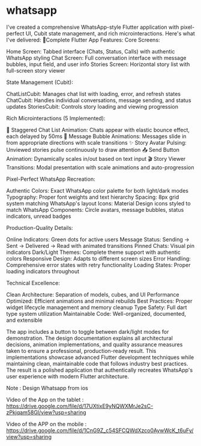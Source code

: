 # whatsapp

I've created a comprehensive WhatsApp-style Flutter application with pixel-perfect UI, Cubit state management, and rich microinteractions. Here's what I've delivered:
🚀Complete Flutter App Features:
Core Screens:

Home Screen: Tabbed interface (Chats, Status, Calls) with authentic WhatsApp styling
Chat Screen: Full conversation interface with message bubbles, input field, and user info
Stories Screen: Horizontal story list with full-screen story viewer

State Management (Cubit):

ChatListCubit: Manages chat list with loading, error, and refresh states
ChatCubit: Handles individual conversations, message sending, and status updates
StoriesCubit: Controls story loading and viewing progression

Rich Microinteractions (5 Implemented):

🎪 Staggered Chat List Animation: Chats appear with elastic bounce effect, each delayed by 50ms
💬 Message Bubble Animations: Messages slide in from appropriate directions with scale transitions
✨ Story Avatar Pulsing: Unviewed stories pulse continuously to draw attention
📤 Send Button Animation: Dynamically scales in/out based on text input
🎬 Story Viewer Transitions: Modal presentation with scale animations and auto-progression

Pixel-Perfect WhatsApp Recreation:

Authentic Colors: Exact WhatsApp color palette for both light/dark modes
Typography: Proper font weights and text hierarchy
Spacing: 8px grid system matching WhatsApp's layout
Icons: Material Design icons styled to match WhatsApp
Components: Circle avatars, message bubbles, status indicators, unread badges

Production-Quality Details:

Online Indicators: Green dots for active users
Message Status: Sending → Sent → Delivered → Read with animated transitions
Pinned Chats: Visual pin indicators
Dark/Light Themes: Complete theme support with authentic colors
Responsive Design: Adapts to different screen sizes
Error Handling: Comprehensive error states with retry functionality
Loading States: Proper loading indicators throughout

Technical Excellence:

Clean Architecture: Separation of models, cubes, and UI
Performance Optimized: Efficient animations and minimal rebuilds
Best Practices: Proper widget lifecycle management and memory cleanup
Type Safety: Full dart type system utilization
Maintainable Code: Well-organized, documented, and extensible

The app includes a button to toggle between dark/light modes for demonstration. The design documentation explains all architectural decisions, animation implementations, and quality assurance measures taken to ensure a professional, production-ready result.
This implementations showcase advanced Flutter development techniques while maintaining clean, maintainable code that follows industry best practices. The result is a polished application that authentically recreates WhatsApp's user experience with modern Flutter architecture.


Note : Design Whatsapp from ios


Video of the App on the tablet : https://drive.google.com/file/d/17UXtixE9yNQWXMrJe2sC-zPkjqam58Gl/view?usp=sharing

Video of the APP on the mobile : https://drive.google.com/file/d/1CnG9Z_c54SFCQWdXzco0AywWcK_t6uFy/view?usp=sharing
